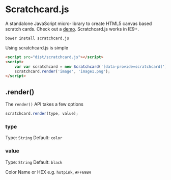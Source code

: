 # Scratchcard.js

A standalone JavaScript micro-library to create HTML5 canvas based scratch cards. Check out a [demo](). Scratchcard.js works in IE9+.

```
bower install scratchcard.js
```

Using scratchcard.js is simple

```html
<script src="dist/scratchcard.js"></script>
<script>
	var var scratchcard = new Scratchcard('[data-provide=scratchcard]');
	scratchcard.render('image', 'image1.png');
</script>
```

## .render()

The `render()` API takes a few options

```javascript
scratchcard.render(type, value);
```

### type
Type: `String` Default: `color`

### value
Type: `String` Default: `black` 

Color Name or HEX e.g. `hotpink`, `#FF69B4`
